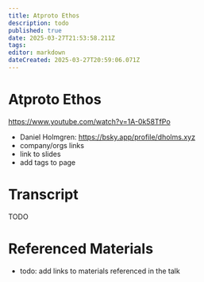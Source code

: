 ```yaml
---
title: Atproto Ethos
description: todo
published: true
date: 2025-03-27T21:53:58.211Z
tags: 
editor: markdown
dateCreated: 2025-03-27T20:59:06.071Z
---
```


# Atproto Ethos 
https://www.youtube.com/watch?v=1A-0k58TfPo 
- Daniel Holmgren: https://bsky.app/profile/dholms.xyz
- company/orgs links
- link to slides
- add tags to page

# Transcript
TODO

# Referenced Materials
- todo: add links to materials referenced in the talk
